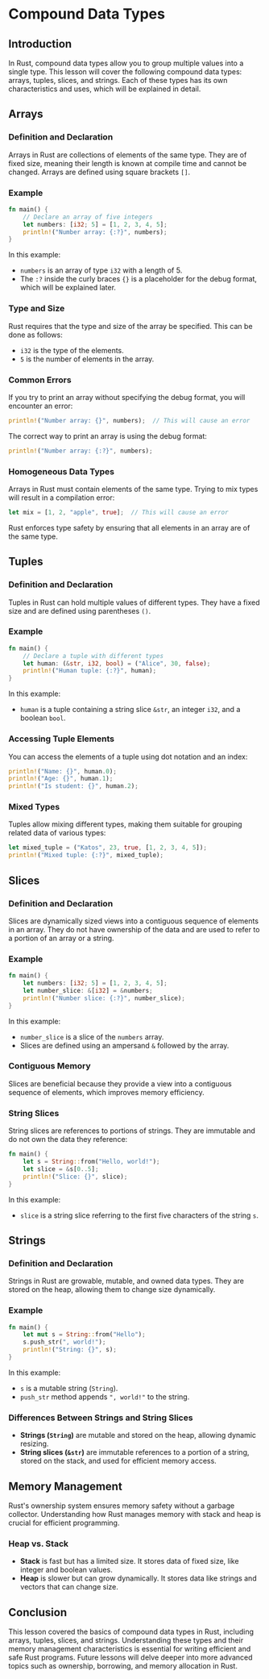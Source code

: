 # Compound Data Types

## Introduction

In Rust, compound data types allow you to group multiple values into a single type. This lesson will cover the following compound data types: arrays, tuples, slices, and strings. Each of these types has its own characteristics and uses, which will be explained in detail.

## Arrays

### Definition and Declaration

Arrays in Rust are collections of elements of the same type. They are of fixed size, meaning their length is known at compile time and cannot be changed. Arrays are defined using square brackets `[]`.

### Example

```rust
fn main() {
    // Declare an array of five integers
    let numbers: [i32; 5] = [1, 2, 3, 4, 5];
    println!("Number array: {:?}", numbers);
}
```

In this example:
- `numbers` is an array of type `i32` with a length of 5.
- The `:?` inside the curly braces `{}` is a placeholder for the debug format, which will be explained later.

### Type and Size

Rust requires that the type and size of the array be specified. This can be done as follows:
- `i32` is the type of the elements.
- `5` is the number of elements in the array.

### Common Errors

If you try to print an array without specifying the debug format, you will encounter an error:

```rust
println!("Number array: {}", numbers);  // This will cause an error
```

The correct way to print an array is using the debug format:

```rust
println!("Number array: {:?}", numbers);
```

### Homogeneous Data Types

Arrays in Rust must contain elements of the same type. Trying to mix types will result in a compilation error:

```rust
let mix = [1, 2, "apple", true];  // This will cause an error
```

Rust enforces type safety by ensuring that all elements in an array are of the same type.

## Tuples

### Definition and Declaration

Tuples in Rust can hold multiple values of different types. They have a fixed size and are defined using parentheses `()`.

### Example

```rust
fn main() {
    // Declare a tuple with different types
    let human: (&str, i32, bool) = ("Alice", 30, false);
    println!("Human tuple: {:?}", human);
}
```

In this example:
- `human` is a tuple containing a string slice `&str`, an integer `i32`, and a boolean `bool`.

### Accessing Tuple Elements

You can access the elements of a tuple using dot notation and an index:

```rust
println!("Name: {}", human.0);
println!("Age: {}", human.1);
println!("Is student: {}", human.2);
```

### Mixed Types

Tuples allow mixing different types, making them suitable for grouping related data of various types:

```rust
let mixed_tuple = ("Katos", 23, true, [1, 2, 3, 4, 5]);
println!("Mixed tuple: {:?}", mixed_tuple);
```

## Slices

### Definition and Declaration

Slices are dynamically sized views into a contiguous sequence of elements in an array. They do not have ownership of the data and are used to refer to a portion of an array or a string.

### Example

```rust
fn main() {
    let numbers: [i32; 5] = [1, 2, 3, 4, 5];
    let number_slice: &[i32] = &numbers;
    println!("Number slice: {:?}", number_slice);
}
```

In this example:
- `number_slice` is a slice of the `numbers` array.
- Slices are defined using an ampersand `&` followed by the array.

### Contiguous Memory

Slices are beneficial because they provide a view into a contiguous sequence of elements, which improves memory efficiency.

### String Slices

String slices are references to portions of strings. They are immutable and do not own the data they reference:

```rust
fn main() {
    let s = String::from("Hello, world!");
    let slice = &s[0..5];
    println!("Slice: {}", slice);
}
```

In this example:
- `slice` is a string slice referring to the first five characters of the string `s`.

## Strings

### Definition and Declaration

Strings in Rust are growable, mutable, and owned data types. They are stored on the heap, allowing them to change size dynamically.

### Example

```rust
fn main() {
    let mut s = String::from("Hello");
    s.push_str(", world!");
    println!("String: {}", s);
}
```

In this example:
- `s` is a mutable string (`String`).
- `push_str` method appends `", world!"` to the string.

### Differences Between Strings and String Slices

- **Strings (`String`)** are mutable and stored on the heap, allowing dynamic resizing.
- **String slices (`&str`)** are immutable references to a portion of a string, stored on the stack, and used for efficient memory access.

## Memory Management

Rust's ownership system ensures memory safety without a garbage collector. Understanding how Rust manages memory with stack and heap is crucial for efficient programming.

### Heap vs. Stack

- **Stack** is fast but has a limited size. It stores data of fixed size, like integer and boolean values.
- **Heap** is slower but can grow dynamically. It stores data like strings and vectors that can change size.

## Conclusion

This lesson covered the basics of compound data types in Rust, including arrays, tuples, slices, and strings. Understanding these types and their memory management characteristics is essential for writing efficient and safe Rust programs. Future lessons will delve deeper into more advanced topics such as ownership, borrowing, and memory allocation in Rust.